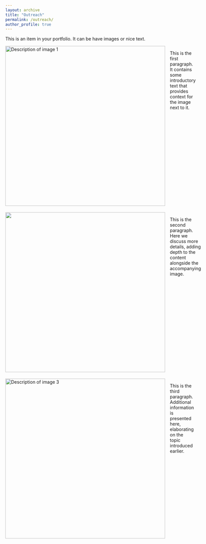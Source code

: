 ```yaml
---
layout: archive
title: "Outreach"
permalink: /outreach/
author_profile: true
---
```


This is an item in your portfolio. It can be have images or nice text.
<div style="display: flex; align-items: flex-start; margin-bottom: 20px;">
    <img src='/images/image1.jpg' alt="Description of image 1" style="margin-right: 15px; width: 500px;">
    <div>
        <p>This is the first paragraph. It contains some introductory text that provides context for the image next to it.</p>
    </div>
</div>

<div style="display: flex; align-items: flex-start; margin-bottom: 20px;">
    <img src='/images/REU_2024_cohort_best.jpg' style="margin-right: 15px; width: 500px;">
    <div>
        <p>This is the second paragraph. Here we discuss more details, adding depth to the content alongside the accompanying image.</p>
    </div>
</div>

<div style="display: flex; align-items: flex-start; margin-bottom: 20px;">
    <img src='/images/image3.jpg' alt="Description of image 3" style="margin-right: 15px; width: 500px;">
    <div>
        <p>This is the third paragraph. Additional information is presented here, elaborating on the topic introduced earlier.</p>
    </div>
</div>

